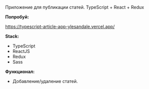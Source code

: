 Приложение для публикации статей. TypeScript + React + Redux

**Попробуй:**

https://typescript-article-app-ylesandale.vercel.app/

**Stack:**

- TypeScript
- ReactJS
- Redux 
- Sass

**Функционал:**

- Добавление/удаление статей.

